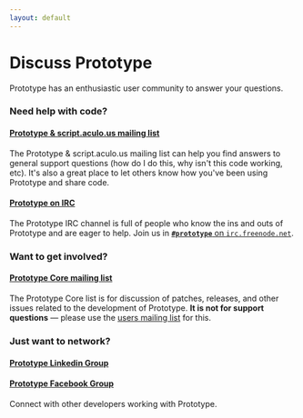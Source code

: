 ```yaml
---
layout: default
---
```


Discuss Prototype
=================

Prototype has an enthusiastic user community to answer your questions.

### Need help with code?

#### [Prototype &amp; script.aculo.us mailing list](http://groups-beta.google.com/group/prototype-scriptaculous)
The Prototype &amp; script.aculo.us mailing list can help you find answers to general support questions (how do I do this, why isn't this code working, etc).  It's also a great place to let others know how you've been using Prototype and share code.

#### [Prototype on IRC](irc://freenode.net)
The Prototype IRC channel is full of people who know the ins and outs of Prototype and are eager to help.  Join us in [**`#prototype`** on `irc.freenode.net`](irc://irc.freenode.net/#prototype).

### Want to get involved?

#### [Prototype Core mailing list](http://groups-beta.google.com/group/prototype-core)
The Prototype Core list is for discussion of patches, releases, and other issues related to the development of Prototype.  **It is not for support questions** &mdash; please use the [users mailing list](http://groups-beta.google.com/group/prototype-scriptaculous) for this.

### Just want to network?

#### [Prototype Linkedin Group](http://www.linkedin.com/e/gis/99273/13A82A188D9E)
#### [Prototype Facebook Group](http://www.facebook.com/pages/Prototype-JavaScript-Framework/17014935058)
Connect with other developers working with Prototype.


